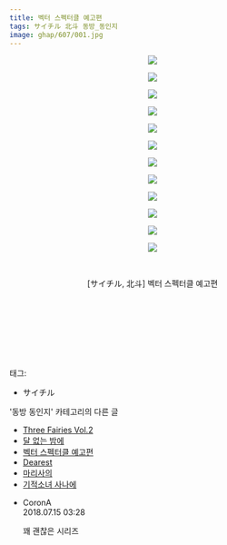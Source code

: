 ```yaml
---
title: 벡터 스펙터클 예고편
tags: サイチル 北斗 동방_동인지
image: ghap/607/001.jpg
---
```

<div class="article">
<p style="text-align: center; clear: none; float: none;"><img src="{{ site.nasurl }}/ghap/607/001.jpg"/></p>
<p style="text-align: center; clear: none; float: none;"><img src="{{ site.nasurl }}/ghap/607/002.jpg"/></p>
<p style="text-align: center; clear: none; float: none;"><img src="{{ site.nasurl }}/ghap/607/003.jpg"/></p>
<p style="text-align: center; clear: none; float: none;"><img src="{{ site.nasurl }}/ghap/607/004.jpg"/></p>
<p style="text-align: center; clear: none; float: none;"><img src="{{ site.nasurl }}/ghap/607/005.jpg"/></p>
<p style="text-align: center; clear: none; float: none;"><img src="{{ site.nasurl }}/ghap/607/006.jpg"/></p>
<p style="text-align: center; clear: none; float: none;"><img src="{{ site.nasurl }}/ghap/607/007.jpg"/></p>
<p style="text-align: center; clear: none; float: none;"><img src="{{ site.nasurl }}/ghap/607/008.jpg"/></p>
<p style="text-align: center; clear: none; float: none;"><img src="{{ site.nasurl }}/ghap/607/009.jpg"/></p>
<p style="text-align: center; clear: none; float: none;"><img src="{{ site.nasurl }}/ghap/607/010.jpg"/></p>
<p style="text-align: center; clear: none; float: none;"><img src="{{ site.nasurl }}/ghap/607/011.jpg"/></p>
<p style="text-align: center; clear: none; float: none;"><img src="{{ site.nasurl }}/ghap/607/012.jpg"/></p>
<p style="text-align: center; clear: none; float: none;"><br/></p>
<p style="text-align: center; clear: none; float: none;">[サイチル, 北斗] 벡터 스펙터클 예고편</p>
<p style="text-align: center; clear: none; float: none;"><br/></p>
<p style="text-align: center; clear: none; float: none;"><br/></p>
<p style="text-align: center; clear: none; float: none;"><br/></p>
<p><br/></p>
</div><div class="tagTrail">
<p>태그: </p>
<ul>
<li>サイチル</li>
</ul>
</div><div class="another">
<p>'동방 동인지' 카테고리의 다른 글</p>
<ul>
<li><a href="/2016-06-29-ghap_609">Three Fairies Vol.2</a></li>
<li><a href="/2016-06-29-ghap_608">달 없는 밤에</a></li>
<li><a href="/2016-06-28-ghap_607">벡터 스펙터클 예고편</a></li>
<li><a href="/2016-06-28-ghap_606">Dearest</a></li>
<li><a href="/2016-06-28-ghap_605">마리사의</a></li>
<li><a href="/2016-06-28-ghap_604">기적소녀 사나에</a></li>
</ul>
</div><div class="cb_module cb_fluid">
<div class="cb_wrt cb_profile">
<div class="comment">
<ul>
<li class="cb_thumb_off" id="comment15286846">
<div class="cb_comment_area">
<div class="cb_info_area">
<div class="cb_section">
<span class="cb_nick_name">CoronA</span>
</div>
<div class="cb_section">
<span class="cb_date">2018.07.15 03:28 </span>
</div>
</div>
<div class="cb_dsc_comment">
<p class="cb_dsc">
											꽤 괜찮은 시리즈
										</p>
</div>
</div></li>
</ul>
</div>
</div><!-- commentList close -->
</div>